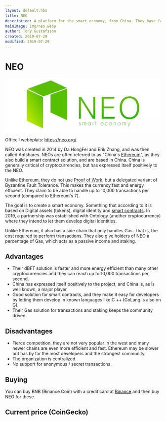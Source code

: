 ```yaml
---
layout: default.hbs
title: NEO
description: A platform for the smart economy, from China. They have fast energy-efficient transactions and are popular in the East.
mainImage: img/neo.webp
author: Tony Gustafsson
created: 2019-07-29
modified: 2019-07-29
---
```


# NEO

![NEO](../img/neo.webp 'NEO')

Officell webbplats: https://neo.org/

NEO was created in 2014 by Da HongFei and Erik Zhang, and was then called Antshares. NEOs are often referred to as "China's [Ethereum](/cryptocurrencies/ethereum.html)", as they also build a smart contract solution, and are based in China. China is generally critical of cryptocurrencies, but has expressed itself positively to the NEO.

Unlike Ethereum, they do not use [Proof of Work](/technology/proof-of-work.html), but a delegated variant of Byzantine Fault Tolerance. This makes the currency fast and energy efficient. They claim to be able to handle up to 10,000 transactions per second (compared to Ethereum's 7).

The goal is to create a smart economy. Something that according to it is based on Digital assets (tokens), digital identity and [smart contracts](/technology/smart-contracts.html). In 2019, a partnership was established with Ontology (another cryptocurrency) where they intend to let them develop digital identities.

Unlike Ethereum, it also has a side chain that only handles Gas. That is, the cost required to perform transactions. They also give holders of NEO a percentage of Gas, which acts as a passive income and staking.

## Advantages

-   Their dBFT solution is faster and more energy efficient than many other cryptocurrencies and they can reach up to 10,000 transactions per second.
-   China has expressed itself positively to the project, and China is, as is well known, a major player.
-   Good solution for smart contracts, and they make it easy for developers by letting them develop in known languages like C ++ (GoLang is also on G).
-   Their Gas solution for transactions and staking keeps the community driven.

## Disadvantages

-   Fierce competition, they are not very popular in the west and many newer chains are even more efficient and fast. Ethereum may be slower but has by far the most developers and the strongest community.
-   The organization is centralized.
-   No support for anonymous / secret transactions.

## Buying

You can buy BNB (Binance Coin) with a credit card at [Binance](https://www.binance.com) and then buy NEO for these.

## Current price (CoinGecko)

<script src="https://widgets.coingecko.com/coingecko-coin-ticker-widget.js"></script>

<coingecko-coin-ticker-widget currency="usd" coin-id="neo" locale="en"></coingecko-coin-ticker-widget>
